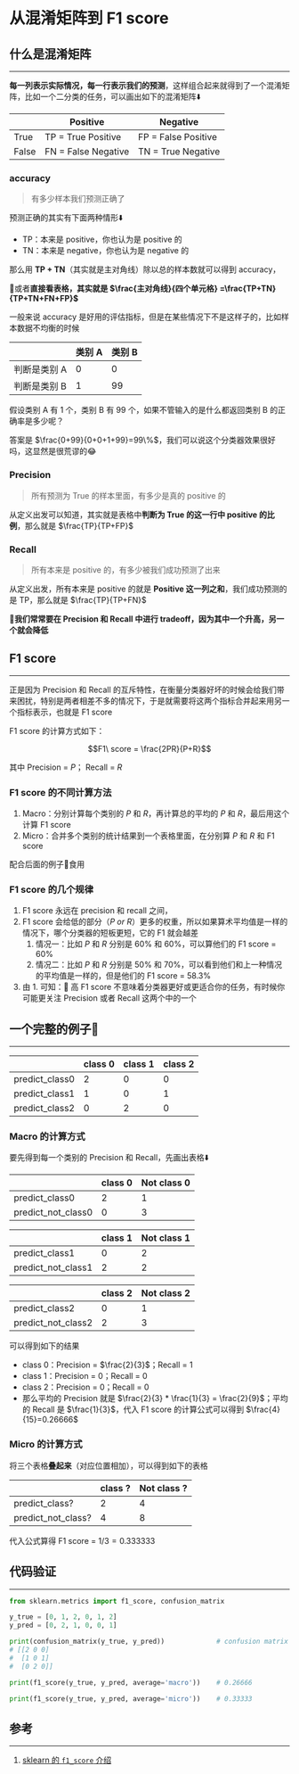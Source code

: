 # 从混淆矩阵到 F1 score


## 什么是混淆矩阵

---

**每一列表示实际情况，每一行表示我们的预测**，这样组合起来就得到了一个混淆矩阵，比如一个二分类的任务，可以画出如下的混淆矩阵⬇️

<center>

|       | Positive            | Negative            |
| ----- | ------------------- | ------------------- |
| True  | TP = True Positive  | FP = False Positive |
| False | FN = False Negative | TN = True Negative  |

</center>

### accuracy

> 有多少样本我们预测正确了

预测正确的其实有下面两种情形⬇️

- TP：本来是 positive，你也认为是 positive 的
- TN：本来是 negative，你也认为是 negative 的

那么用 **TP + TN**（其实就是主对角线）除以总的样本数就可以得到 accuracy，

📒或者**直接看表格，其实就是 $\frac{主对角线}{四个单元格} =\frac{TP+TN}{TP+TN+FN+FP}$**

一般来说 accuracy 是好用的评估指标，但是在某些情况下不是这样子的，比如样本数据不均衡的时候

<center>

|              | 类别 A | 类别 B |
| ------------ | ------ | ------ |
| 判断是类别 A | 0      | 0      |
| 判断是类别 B | 1      | 99     |

</center>

假设类别 A 有 1 个，类别 B 有 99 个，如果不管输入的是什么都返回类别 B 的正确率是多少呢？

答案是 $\frac{0+99}{0+0+1+99}=99\%$，我们可以说这个分类器效果很好吗，这显然是很荒谬的😂

### Precision

> 所有预测为 True 的样本里面，有多少是真的 positive 的

从定义出发可以知道，其实就是表格中**判断为 True 的这一行中 positive 的比例**，那么就是 $\frac{TP}{TP+FP}$

### Recall

> 所有本来是 positive 的，有多少被我们成功预测了出来

从定义出发，所有本来是 positive 的就是 **Positive 这一列之和**，我们成功预测的是 TP，那么就是 $\frac{TP}{TP+FN}$

📒**我们常常要在 Precision 和 Recall 中进行 tradeoff，因为其中一个升高，另一个就会降低**

## F1 score

---

正是因为 Precision 和 Recall 的互斥特性，在衡量分类器好坏的时候会给我们带来困扰，特别是两者相差不多的情况下，于是就需要将这两个指标合并起来用另一个指标表示，也就是 F1 score

F1 score 的计算方式如下：

$$F1\ score = \frac{2PR}{P+R}$$

其中 Precision = $P$； Recall = $R$

### F1 score 的不同计算方法

1. Macro：分别计算每个类别的 $P$ 和 $R$，再计算总的平均的 $P$ 和 $R$，最后用这个计算 F1 score
2. Micro：合并多个类别的统计结果到一个表格里面，在分别算 $P$ 和 $R$ 和 F1 score

配合后面的例子🌰食用

### F1 score 的几个规律

1. F1 score 永远在 precision 和 recall 之间，
2. F1 score 会给低的部分（$P\ or\ R$）更多的权重，所以如果算术平均值是一样的情况下，哪个分类器的短板更短，它的 F1 就会越差
   1. 情况一：比如 $P$ 和 $R$ 分别是 $60\%$ 和 $60\%$，可以算他们的 F1 score = $60\%$
   2. 情况二：比如 $P$ 和 $R$ 分别是 $50\%$ 和 $70\%$，可以看到他们和上一种情况的平均值是一样的，但是他们的 F1 score = $58.3\%$
3. 由 1. 可知：📒 高 F1 score 不意味着分类器更好或更适合你的任务，有时候你可能更关注 Precision 或者 Recall 这两个中的一个

## 一个完整的例子🌰

---

<center>


|                | class 0 | class 1 | class 2 |
| -------------- | ------- | ------- | ------- |
| predict_class0 | 2       | 0       | 0       |
| predict_class1 | 1       | 0       | 1       |
| predict_class2 | 0       | 2       | 0       |

</center>

### Macro 的计算方式

要先得到每一个类别的 Precision 和 Recall，先画出表格⬇️

<center>

|                    | class 0 | Not class 0 |
| ------------------ | ------- | ----------- |
| predict_class0     | 2       | 1           |
| predict_not_class0 | 0       | 3           |

</center>

<center>

|                    | class 1 | Not class 1 |
| ------------------ | ------- | ----------- |
| predict_class1     | 0       | 2           |
| predict_not_class1 | 2       | 2           |

</center>

<center>

|                    | class 2 | Not class 2 |
| ------------------ | ------- | ----------- |
| predict_class2     | 0       | 1           |
| predict_not_class2 | 2       | 3           |

</center>

可以得到如下的结果

- class 0：Precision = $\frac{2}{3}$；Recall = $1$
- class 1：Precision = $0$；Recall = $0$
- class 2：Precision = $0$；Recall = $0$
- 那么平均的 Precision 就是 $\frac{2}{3} * \frac{1}{3} = \frac{2}{9}$；平均的 Recall 是 $\frac{1}{3}$，代入 F1 score 的计算公式可以得到 $\frac{4}{15}=0.26666$

### Micro 的计算方式

将三个表格**叠起来**（对应位置相加），可以得到如下的表格

<center>

|                    | class ? | Not class ? |
| ------------------ | ------- | ----------- |
| predict_class?     | 2       | 4           |
| predict_not_class? | 4       | 8           |

</center>

代入公式算得 F1 score = $1/3=0.333333$

## 代码验证

---

```Python
from sklearn.metrics import f1_score, confusion_matrix

y_true = [0, 1, 2, 0, 1, 2]
y_pred = [0, 2, 1, 0, 0, 1]

print(confusion_matrix(y_true, y_pred))             # confusion matrix
# [[2 0 0]
#  [1 0 1]
#  [0 2 0]]

print(f1_score(y_true, y_pred, average='macro'))    # 0.26666

print(f1_score(y_true, y_pred, average='micro'))    # 0.33333
```

## 参考

---

1. [sklearn 的 `f1_score` 介绍](https://scikit-learn.org/stable/modules/generated/sklearn.metrics.f1_score.html)



